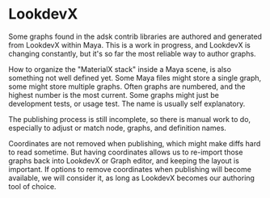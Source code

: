 # LookdevX

Some graphs found in the adsk contrib libraries are authored and generated from LookdevX within Maya.
This is a work in progress, and LookdevX is changing constantly, but it's so far the most reliable way to author graphs.

How to organize the "MaterialX stack" inside a Maya scene, is also something not well defined yet. Some Maya files might store a single graph, some might store multiple graphs.
Often graphs are numbered, and the highest number is the most current.
Some graphs might just be development tests, or usage test. The name is usually self explanatory.

The publishing process is still incomplete, so there is manual work to do, especially to adjust or match node, graphs, and definition names.

Coordinates are not removed when publishing, which might make diffs hard to read sometime. But having coordinates allows us to re-import those graphs back into LookdevX or Graph editor, and keeping the layout is important.
If options to remove coordinates when publishing will become available, we will consider it, as long as LookdevX becomes our authoring tool of choice.
